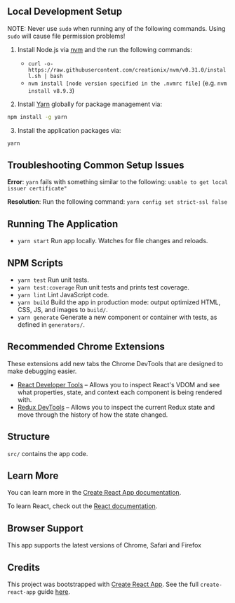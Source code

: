 ## Local Development Setup
NOTE: Never use `sudo` when running any of the following commands.  Using `sudo` will cause file permission problems!

1. Install Node.js via [nvm](https://github.com/creationix/nvm) and the run the following commands:
    - `curl -o- https://raw.githubusercontent.com/creationix/nvm/v0.31.0/install.sh | bash`
    - `nvm install [node version specified in the .nvmrc file]` (e.g. `nvm install v8.9.3`)

2. Install [Yarn](https://yarnpkg.com) globally for package management via:
  ```bash
  npm install -g yarn
  ```

3. Install the application packages via:
  ```bash
  yarn
  ```

## Troubleshooting Common Setup Issues
**Error**: `yarn` fails with something similar to the following: `unable to get local issuer certificate"`

**Resolution**: Run the following command: `yarn config set strict-ssl false`

## Running The Application
- `yarn start` Run app locally. Watches for file changes and reloads.

## NPM Scripts
- `yarn test` Run unit tests.
- `yarn test:coverage` Run unit tests and prints test coverage.
- `yarn lint` Lint JavaScript code.
- `yarn build` Build the app in production mode: output optimized HTML, CSS, JS, and images to `build/`.
- `yarn generate` Generate a new component or container with tests, as defined in `generators/`.

## Recommended Chrome Extensions
These extensions add new tabs the Chrome DevTools that are designed to make debugging easier.

- [React Developer Tools](https://chrome.google.com/webstore/detail/react-developer-tools/fmkadmapgofadopljbjfkapdkoienihi?hl=en) – Allows you to inspect React's VDOM and see what properties, state, and context each component is being rendered with.
- [Redux DevTools](https://chrome.google.com/webstore/detail/redux-devtools/lmhkpmbekcpmknklioeibfkpmmfibljd?hl=en) – Allows you to inspect the current Redux state and move through the history of how the state changed.

## Structure
`src/` contains the app code.

## Learn More

You can learn more in the [Create React App documentation](https://facebook.github.io/create-react-app/docs/getting-started).

To learn React, check out the [React documentation](https://reactjs.org/).


## Browser Support
This app supports the latest versions of Chrome, Safari and Firefox

## Credits
This project was bootstrapped with [Create React App](https://github.com/facebookincubator/create-react-app).  See the full `create-react-app` guide [here](https://github.com/facebookincubator/create-react-app/blob/master/packages/react-scripts/template/README.md).
